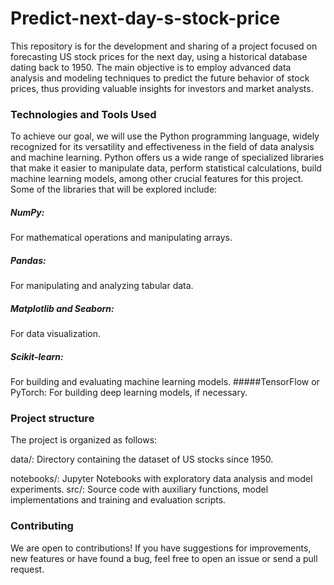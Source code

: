 # Predict-next-day-s-stock-price


This repository is for the development and sharing of a project focused on forecasting US stock prices for the next day, using a historical database dating back to 1950. The main objective is to employ advanced data analysis and modeling techniques to predict the future behavior of stock prices, thus providing valuable insights for investors and market analysts.

### Technologies and Tools Used

To achieve our goal, we will use the Python programming language, widely recognized for its versatility and effectiveness in the field of data analysis and machine learning. Python offers us a wide range of specialized libraries that make it easier to manipulate data, perform statistical calculations, build machine learning models, among other crucial features for this project. Some of the libraries that will be explored include:

##### NumPy: 
For mathematical operations and manipulating arrays.
##### Pandas: 
For manipulating and analyzing tabular data.
##### Matplotlib and Seaborn: 
For data visualization.
##### Scikit-learn: 
For building and evaluating machine learning models.
#####TensorFlow or PyTorch:
For building deep learning models, if necessary.
### Project structure
The project is organized as follows:

data/: Directory containing the dataset of US stocks since 1950.

notebooks/: Jupyter Notebooks with exploratory data analysis and model experiments.
src/: Source code with auxiliary functions, model implementations and training and evaluation scripts.

### Contributing
We are open to contributions! If you have suggestions for improvements, new features or have found a bug, feel free to open an issue or send a pull request.
